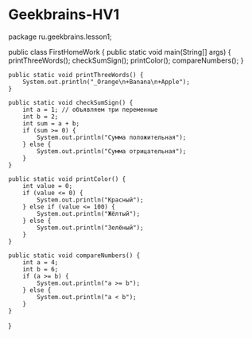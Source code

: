 # Geekbrains-HV1
package ru.geekbrains.lesson1;

public class FirstHomeWork {
    public static void main(String[] args) {
        printThreeWords();
        checkSumSign();
        printColor();
        compareNumbers();
    }

    public static void printThreeWords() {
        System.out.println("_Orange\n+Banana\n+Apple");
    }

    public static void checkSumSign() {
        int a = 1; // объявляем три переменные
        int b = 2;
        int sum = a + b;
        if (sum >= 0) {
            System.out.println("Сумма положительная");
        } else {
            System.out.println("Сумма отрицательная");
        }
    }

    public static void printColor() {
        int value = 0;
        if (value <= 0) {
            System.out.println("Красный");
        } else if (value <= 100) {
            System.out.println("Жёлтый");
        } else {
            System.out.println("Зелёный");
        }
    }

    public static void compareNumbers() {
        int a = 4;
        int b = 6;
        if (a >= b) {
            System.out.println("a >= b");
        } else {
            System.out.println("a < b");
        }
    }
}
